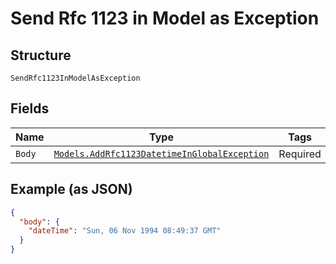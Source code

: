 
# Send Rfc 1123 in Model as Exception

## Structure

`SendRfc1123InModelAsException`

## Fields

| Name | Type | Tags | Description |
|  --- | --- | --- | --- |
| `Body` | [`Models.AddRfc1123DatetimeInGlobalException`](/doc/models/add-rfc-1123-datetime-in-global-exception.md) | Required | - |

## Example (as JSON)

```json
{
  "body": {
    "dateTime": "Sun, 06 Nov 1994 08:49:37 GMT"
  }
}
```

